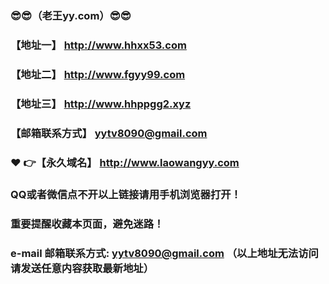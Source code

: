 ### :sunglasses::sunglasses:（老王yy.com）:sunglasses::sunglasses:
### 【地址一】  http://www.hhxx53.com
### 【地址二】  http://www.fgyy99.com
### 【地址三】  http://www.hhppgg2.xyz
### 【邮箱联系方式】  yytv8090@gmail.com
### :heart: :point_right:【永久域名】  http://www.laowangyy.com
### QQ或者微信点不开以上链接请用手机浏览器打开！
### 重要提醒收藏本页面，避免迷路！
### e-mail 邮箱联系方式: yytv8090@gmail.com （以上地址无法访问请发送任意内容获取最新地址）
